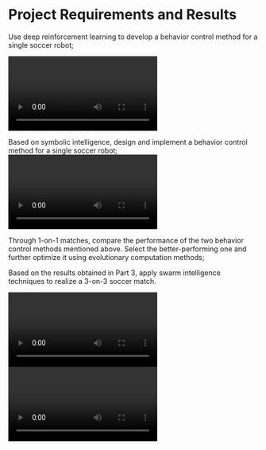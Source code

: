 # **Project Requirements and Results**

Use deep reinforcement learning to develop a behavior control method for a single soccer robot;

<video controls>
  <source src="videos/深度强化（DDPG训练后的对战）.mp4" type="video/mp4">
  Your browser does not support the video tag.
</video>

Based on symbolic intelligence, design and implement a behavior control method for a single soccer robot;
<video controls>
  <source src="videos/符号智能（DDPG训练前的对战）.mp4" type="video/mp4">
  Your browser does not support the video tag.
</video>

Through 1-on-1 matches, compare the performance of the two behavior control methods mentioned above. Select the better-performing one and further optimize it using evolutionary computation methods;

Based on the results obtained in Part 3, apply swarm intelligence techniques to realize a 3-on-3 soccer match.

<video controls>
  <source src="videos/PSO：分散策略.mp4" type="video/mp4">
  Your browser does not support the video tag.
</video>

<video controls>
  <source src="videos/PSO：集合策略.mp4" type="video/mp4">
  Your browser does not support the video tag.
</video>



